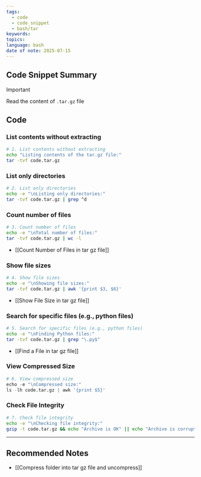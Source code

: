 ```yaml
---
tags:
  - code
  - code_snippet
  - bash/tar
keywords: 
topics: 
language: bash
date of note: 2025-07-15
---
```


## Code Snippet Summary

>[!important]
>Read the content of `.tar.gz` file




## Code

### List contents without extracting

```bash
# 1. List contents without extracting
echo "Listing contents of the tar.gz file:"
tar -tvf code.tar.gz
```

###  List only directories

```bash
# 2. List only directories
echo -e "\nListing only directories:"
tar -tvf code.tar.gz | grep ^d
```

### Count number of files

```bash
# 3. Count number of files
echo -e "\nTotal number of files:"
tar -tvf code.tar.gz | wc -l
```

- [[Count Number of Files in tar gz file]]
### Show file sizes

```bash
# 4. Show file sizes
echo -e "\nShowing file sizes:"
tar -tvf code.tar.gz | awk '{print $3, $6}'
```

- [[Show File Size in tar gz file]]
### Search for specific files (e.g., python files)

```bash
# 5. Search for specific files (e.g., python files)
echo -e "\nFinding Python files:"
tar -tvf code.tar.gz | grep "\.py$"
```

- [[Find a File in tar gz file]]

### View Compressed Size

```python
# 6. View compressed size
echo -e "\nCompressed size:"
ls -lh code.tar.gz | awk '{print $5}'
```

### Check File Integrity

```bash
# 7. Check file integrity
echo -e "\nChecking file integrity:"
gzip -t code.tar.gz && echo "Archive is OK" || echo "Archive is corrupted"
```





-----------
##  Recommended Notes

- [[Compress folder into tar gz file and uncompress]]